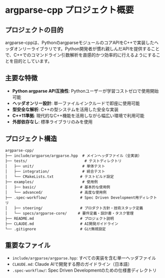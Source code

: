 # argparse-cpp プロジェクト概要

## プロジェクトの目的
argparse-cppは、PythonのargparseモジュールのコアAPIをC++で実装したヘッダオンリーライブラリです。Python開発者が慣れ親しんだAPIを提供することで、C++でのコマンドライン引数解析を直感的かつ効率的に行えるようにすることを目的としています。

## 主要な特徴
- **Python argparse API互換性**: Pythonユーザーが学習コストゼロで使用開始可能
- **ヘッダオンリー設計**: 単一ファイルインクルードで即座に使用可能
- **型安全な解析**: C++の型システムを活用した安全な実装
- **C++11準拠**: 現代的なC++機能を活用しながら幅広い環境で利用可能
- **外部依存なし**: 標準ライブラリのみを使用

## プロジェクト構造
```
argparse-cpp/
├── include/argparse/argparse.hpp  # メインヘッダファイル（全実装）
├── tests/                          # テストディレクトリ
│   ├── unit/                      # 単体テスト
│   ├── integration/               # 統合テスト
│   └── CMakeLists.txt            # テストビルド設定
├── examples/                      # 使用例
│   ├── basic/                    # 基本的な使用例
│   └── advanced/                 # 高度な使用例
├── .spec-workflow/               # Spec Driven Development用ディレクトリ
│   ├── steering/                 # プロダクト方針・技術スタック定義
│   └── specs/argparse-core/     # 要件定義・設計書・タスク管理
├── README.md                     # プロジェクト説明
├── CLAUDE.md                     # AI開発ガイドライン
└── .gitignore                    # Git無視設定
```

## 重要なファイル
- `include/argparse/argparse.hpp`: すべての実装を含む単一ヘッダファイル
- `CLAUDE.md`: Claude AIで開発する際のガイドライン（日本語）
- `.spec-workflow/`: Spec Driven Developmentのための仕様書ディレクトリ